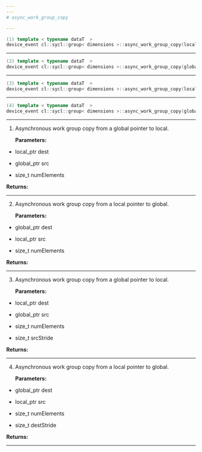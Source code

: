 ```yaml
---
---
# async_work_group_copy

---
```


```cpp
(1) template < typename dataT  >
device_event cl::sycl::group< dimensions >::async_work_group_copy(local_ptr< dataT > dest, global_ptr< dataT > src, size_t numElements) const
```

---

```cpp
(2) template < typename dataT  >
device_event cl::sycl::group< dimensions >::async_work_group_copy(global_ptr< dataT > dest, local_ptr< dataT > src, size_t numElements) const
```

---

```cpp
(3) template < typename dataT  >
device_event cl::sycl::group< dimensions >::async_work_group_copy(local_ptr< dataT > dest, global_ptr< dataT > src, size_t numElements, size_t srcStride) const
```

---

```cpp
(4) template < typename dataT  >
device_event cl::sycl::group< dimensions >::async_work_group_copy(global_ptr< dataT > dest, local_ptr< dataT > src, size_t numElements, size_t destStride) const
```

---

1. Asynchronous work group copy from a global pointer to local. 

   **Parameters:**

  * local_ptr dest

   

  * global_ptr src

   

  * size_t numElements

   

   **Returns:** 

---

2. Asynchronous work group copy from a local pointer to global. 

   **Parameters:**

  * global_ptr dest

   

  * local_ptr src

   

  * size_t numElements

   

   **Returns:** 

---

3. Asynchronous work group copy from a global pointer to local. 

   **Parameters:**

  * local_ptr dest

   

  * global_ptr src

   

  * size_t numElements

   

  * size_t srcStride

   

   **Returns:** 

---

4. Asynchronous work group copy from a local pointer to global. 

   **Parameters:**

  * global_ptr dest

   

  * local_ptr src

   

  * size_t numElements

   

  * size_t destStride

   

   **Returns:** 

---

